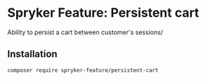 # Spryker Feature: Persistent cart

Ability to persist a cart between customer's sessions/

## Installation

```
composer require spryker-feature/persistent-cart
```
